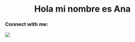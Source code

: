 <h1 align="center">Hola mi nombre es Ana</h1>
<h3 align="left">Connect with me:</h3>
<p align="left">
</p>

<img src= "https://media2.giphy.com/media/v1.Y2lkPTc5MGI3NjExMXV5c3BkODBvZzlvZWVuMWdlYW5sOHNtazIya2YwOXdkNmE5eWJuayZlcD12MV9pbnRlcm5hbF9naWZfYnlfaWQmY3Q9Zw/rKUadKNMLDjMs/giphy.gif">
